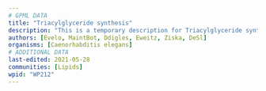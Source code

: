 ```yaml
---
# GPML DATA
title: "Triacylglyceride synthesis"
description: "This is a temporary description for Triacylglyceride synthesis"
authors: [Evelo, MaintBot, Ddigles, Eweitz, Ziska, DeSl]
organisms: [Caenorhabditis elegans]
# ADDITIONAL DATA
last-edited: 2021-05-28
communities: [Lipids]
wpid: "WP212"
---
```

